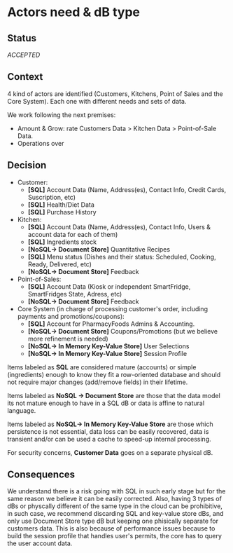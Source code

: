 # Actors need & dB type

## Status
*ACCEPTED*

## Context
4 kind of actors are identified (Customers, Kitchens, Point of Sales and the Core System). Each one with different needs and sets of data. 

We work following the next premises:
- Amount & Grow: rate Customers Data > Kitchen Data > Point-of-Sale Data.
- Operations over

## Decision

- Customer:
  - **[SQL]** Account Data (Name, Address(es), Contact Info, Credit Cards, Suscription, etc)
  - **[SQL]** Health/Diet Data
  - **[SQL]** Purchase History
- Kitchen:
  - **[SQL]** Account Data (Name, Address(es), Contact Info, Users & account data for each of them)
  - **[SQL]** Ingredients stock
  - **[NoSQL-> Document Store]** Quantitative Recipes
  - **[SQL]** Menu status (Dishes and their status: Scheduled, Cooking, Ready, Delivered, etc)
  - **[NoSQL-> Document Store]** Feedback
- Point-of-Sales:
  - **[SQL]** Account Data (Kiosk or independent SmartFridge, SmartFridges State, Adress, etc)
  - **[NoSQL-> Document Store]** Feedback
- Core System (in charge of processing customer's order, including payments and promotions/coupons):
  - **[SQL]** Account for PharmacyFoods Admins & Accounting.
  - **[NoSQL-> Document Store]** Coupons/Promotions (but we believe more refinement is needed)
  - **[NoSQL-> In Memory Key-Value Store]** User Selections
  - **[NoSQL-> In Memory Key-Value Store]** Session Profile

Items labeled as **SQL** are considered mature (accounts) or simple (ingredients) enough to know they fit a row-oriented database and should not require major changes (add/remove fields) in their lifetime.

Items labeled as **NoSQL -> Document Store** are those that the data model its not mature enough to have in a SQL dB or data is affine to natural language.

Items labeled as **NoSQL-> In Memory Key-Value Store** are those which persistence is not essential, data loss can be easily recovered, data is transient and/or can be used a cache to speed-up internal processing.

For security concerns, **Customer Data** goes on a separate physical dB.

## Consequences
We understand there is a risk going with SQL in such early stage but for the same reason we believe it can be easily corrected.
Also, having 3 types of dBs or physcally different of the same type in the cloud can be prohibitive, in such case, we recommend discarding SQL and key-value store dBs, and only use Document Store type dB but keeping one phisically separate for customers data. This is also because of performance issues because to build the session profile that handles user's permits, the core has to query the user account data.  

